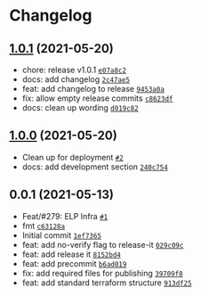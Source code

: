 # Changelog

## [1.0.1](https://github.com/ceramicnetwork/terraform-aws-ceramic/compare/1.0.0...1.0.1) (2021-05-20)

- chore: release v1.0.1 [`e07a8c2`](https://github.com/ceramicnetwork/terraform-aws-ceramic/commit/e07a8c201a354c20ee984b5807767ecf30a63a28)
- docs: add changelog [`2c47ae5`](https://github.com/ceramicnetwork/terraform-aws-ceramic/commit/2c47ae5acc6d26077a23f59f664084dcb6adeb8e)
- feat: add changelog to release [`9453a0a`](https://github.com/ceramicnetwork/terraform-aws-ceramic/commit/9453a0a23b1e211a5bbc7f3f83abce4bfcd3c4c1)
- fix: allow empty release commits [`c8623df`](https://github.com/ceramicnetwork/terraform-aws-ceramic/commit/c8623dfb2ea31703ab82bdbb52db74e3bdc07242)
- docs: clean up wording [`d019c82`](https://github.com/ceramicnetwork/terraform-aws-ceramic/commit/d019c8209d0a00d6a2fdca119b75805b29244adb)

## [1.0.0](https://github.com/ceramicnetwork/terraform-aws-ceramic/compare/0.0.1...1.0.0) (2021-05-20)

- Clean up for deployment [`#2`](https://github.com/ceramicnetwork/terraform-aws-ceramic/pull/2)
- docs: add development section [`240c754`](https://github.com/ceramicnetwork/terraform-aws-ceramic/commit/240c7544a96137b622c7d9d0f8d37e5e19513a81)

## 0.0.1 (2021-05-13)

- Feat/#279: ELP Infra [`#1`](https://github.com/ceramicnetwork/terraform-aws-ceramic/pull/1)
- fmt [`c63128a`](https://github.com/ceramicnetwork/terraform-aws-ceramic/commit/c63128aa810dd051ef348523e3bdb79364fbfb8a)
- Initial commit [`1ef7365`](https://github.com/ceramicnetwork/terraform-aws-ceramic/commit/1ef7365ed101ba589ba124e26493db22c182298d)
- feat: add no-verify flag to release-it [`029c09c`](https://github.com/ceramicnetwork/terraform-aws-ceramic/commit/029c09c21a5b43ba16ec55dbe7f30356c0a3435e)
- feat: add release it [`8152bd4`](https://github.com/ceramicnetwork/terraform-aws-ceramic/commit/8152bd44f7f2e8fb09f1590ebf51d33124d5daba)
- feat: add precommit [`b6ad019`](https://github.com/ceramicnetwork/terraform-aws-ceramic/commit/b6ad0193b45546abf353992f478cae83fac96cce)
- fix: add required files for publishing [`39709f8`](https://github.com/ceramicnetwork/terraform-aws-ceramic/commit/39709f86167f96c972616ba265bc3c605ca53f8a)
- feat: add standard terraform structure [`913df25`](https://github.com/ceramicnetwork/terraform-aws-ceramic/commit/913df25dfbed6514fb256be416f95163f42c15e0)
